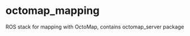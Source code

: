 octomap_mapping
===============

ROS stack for mapping with OctoMap, contains octomap_server package
